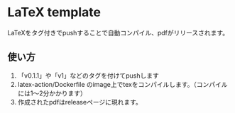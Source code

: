 # LaTeX template

LaTeXをタグ付きでpushすることで自動コンパイル、pdfがリリースされます。

## 使い方

1. 「v0.1.1」や「v1」などのタグを付けてpushします
2. latex-action/Dockerfile のimage上でtexをコンパイルします。（コンパイルには1〜2分かかります）
3. 作成されたpdfはreleaseページに現れます。